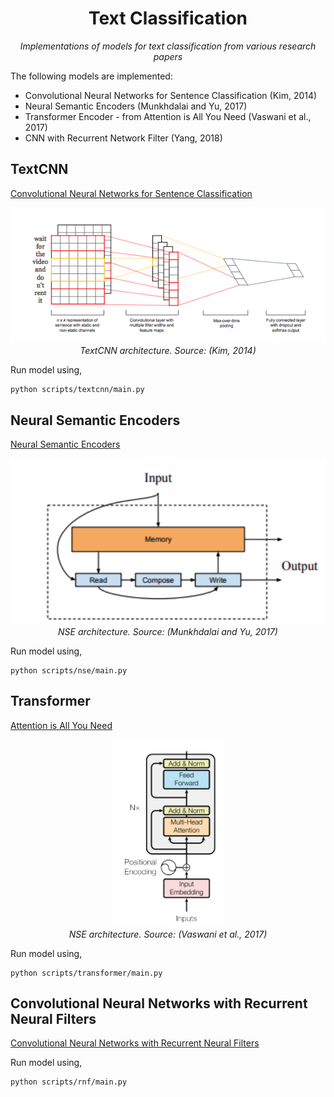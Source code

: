 <div align="center">

<h1> Text Classification </h1>

*Implementations of models for text classification from various research papers*

</div>

The following models are implemented:
- Convolutional Neural Networks for Sentence Classification (Kim, 2014)
- Neural Semantic Encoders (Munkhdalai and Yu, 2017)
- Transformer Encoder - from Attention is All You Need (Vaswani et al., 2017)
- CNN with Recurrent Network Filter (Yang, 2018)



## TextCNN

[Convolutional Neural Networks for Sentence Classification](https://www.aclweb.org/anthology/D14-1181/)

<p align="center">
  <img src="img/textcnn.png" width=750px/>
  <br>
  <em>TextCNN architecture. Source: (Kim, 2014)</em>
</p>

Run model using,

```
python scripts/textcnn/main.py
```

## Neural Semantic Encoders

[Neural Semantic Encoders](https://arxiv.org/abs/1607.04315)


<p align="center">
  <img src="img/nse.png" width=750px/>
  <br>
  <em>NSE architecture. Source: (Munkhdalai and Yu, 2017)</em>
</p>

Run model using,

```
python scripts/nse/main.py
```

## Transformer

[Attention is All You Need](https://arxiv.org/abs/1706.03762)

<p align="center">
  <img src="img/transformer.png" height=300px/>
  <br>
  <em>NSE architecture. Source: (Vaswani et al., 2017)</em>
</p>

Run model using,

```
python scripts/transformer/main.py
```

## Convolutional Neural Networks with Recurrent Neural Filters

[Convolutional Neural Networks with Recurrent Neural Filters
](https://arxiv.org/abs/1808.09315)


Run model using,

```
python scripts/rnf/main.py
```
